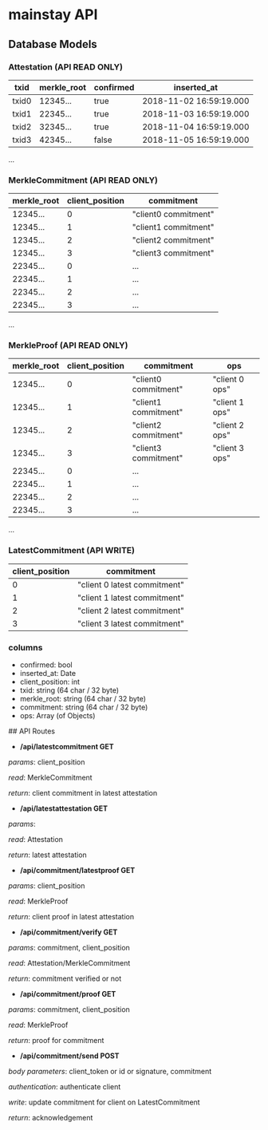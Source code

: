 # mainstay API

## Database Models

### Attestation (API READ ONLY)
txid | merkle_root | confirmed | inserted_at
--- | --- | --- | ---
txid0 | 12345... | true | 2018-11-02 16:59:19.000
txid1 | 22345... | true | 2018-11-03 16:59:19.000
txid2 | 32345... | true | 2018-11-04 16:59:19.000
txid3 | 42345... | false | 2018-11-05 16:59:19.000
...

### MerkleCommitment (API READ ONLY)
merkle_root | client_position | commitment
--- | --- | ---
12345... | 0 | "client0 commitment"
12345... | 1 | "client1 commitment"
12345... | 2 | "client2 commitment"
12345... | 3 | "client3 commitment"
22345... | 0 | ...
22345... | 1 | ...
22345... | 2 | ...
22345... | 3 | ...
...

### MerkleProof (API READ ONLY)
merkle_root | client_position | commitment | ops
--- | --- | --- | ---
12345... | 0 | "client0 commitment" | "client 0 ops"
12345... | 1 | "client1 commitment" | "client 1 ops"
12345... | 2 | "client2 commitment" | "client 2 ops"
12345... | 3 | "client3 commitment" | "client 3 ops"
22345... | 0 | ...
22345... | 1 | ...
22345... | 2 | ...
22345... | 3 | ...
...

### LatestCommitment (API WRITE)
client_position | commitment
--- | ---
0 | "client 0 latest commitment"
1 | "client 1 latest commitment"
2 | "client 2 latest commitment"
3 | "client 3 latest commitment"


### columns
- confirmed: bool
- inserted_at: Date
- client_position: int
- txid: string (64 char / 32 byte)
- merkle_root: string (64 char / 32 byte)
- commitment: string (64 char / 32 byte)
- ops: Array (of Objects)

## API Routes

- **/api/latestcommitment GET**

*params*: client_position

*read*: MerkleCommitment

*return*: client commitment in latest attestation

- **/api/latestattestation GET**

*params*:

*read*: Attestation

*return*: latest attestation

- **/api/commitment/latestproof GET**

*params*: client_position

*read*: MerkleProof

*return*: client proof in latest attestation

- **/api/commitment/verify GET**

*params*: commitment, client_position

*read*: Attestation/MerkleCommitment

*return*: commitment verified or not

- **/api/commitment/proof GET**

*params*: commitment, client_position

*read*: MerkleProof

*return*: proof for commitment

- **/api/commitment/send POST**

*body parameters*: client_token or id or signature, commitment

*authentication*: authenticate client

*write*: update commitment for client on LatestCommitment

*return*: acknowledgement
